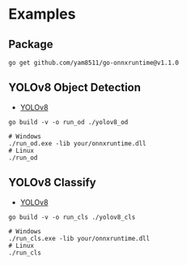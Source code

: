 # Examples

## Package

```shell
go get github.com/yam8511/go-onnxruntime@v1.1.0
```

## YOLOv8 Object Detection

- [YOLOv8](https://docs.ultralytics.com/tasks/detect/)

```shell
go build -v -o run_od ./yolov8_od

# Windows
./run_od.exe -lib your/onnxruntime.dll
# Linux
./run_od
```

## YOLOv8 Classify

- [YOLOv8](https://docs.ultralytics.com/tasks/classify/)

```shell
go build -v -o run_cls ./yolov8_cls

# Windows
./run_cls.exe -lib your/onnxruntime.dll
# Linux
./run_cls
```
